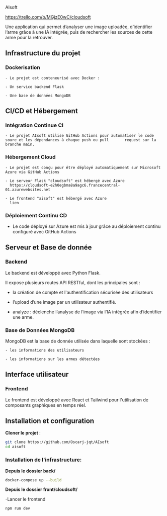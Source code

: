 AIsoft

https://trello.com/b/MGjzE0wC/cloudsoft

Une application qui permet d’analyser une image uploadée, d’identifier l’arme grâce à une IA intégrée, puis de rechercher les sources de cette arme pour la retrouver.

## Infrastructure du projet

  ### Dockerisation

    - Le projet est conteneurisé avec Docker :

    - Un service backend Flask

    - Une base de données MongoDB


## CI/CD et Hébergement

  ### Intégration Continue CI
  
    - Le projet AIsoft utilise GitHub Actions pour automatiser le code soure et les dépendances à chaque push ou pull       request sur la branche main.

  ### Hébergement Cloud 

    - Le projet est conçu pour être déployé automatiquement sur Microsoft Azure via GitHub Actions

    - Le serveur Flask "cloudsoft" est hébergé avec Azure
      https://cloudsoft-e2h0egbma8a9agc6.francecentral-01.azurewebsites.net

    - Le frontend "aisoft" est hébergé avec Azure
      lien

  ### Déploiement Continu CD
  
  - Le code déployé sur Azure est mis à jour grâce au déploiement continu configuré avec GitHub Actions


## Serveur et Base de donnée

  ### Backend

Le backend est développé avec Python Flask.

Il expose plusieurs routes API RESTful, dont les principales sont :

 - la création de compte et l'authentification sécurisée des utilisateurs

 - l’upload d’une image par un utilisateur authentifié.

 - analyze : déclenche l’analyse de l’image via l’IA intégrée afin d’identifier une arme.



  ### Base de Données MongoDB

  MongoDB est la base de donnée utilisée dans laquelle sont stockées :

    - les informations des utilisateurs

    - les informations sur les armes détectées


## Interface utilisateur

  ### Frontend

  Le frontend est développé avec React et Tailwind pour l'utilisation de composants graphiques en temps réel.


## Installation et configuration

 **Cloner le projet** :
```bash
git clone https://github.com/Oscarj-jqt/AIsoft
cd aisoft
```

### Installation de l'infrastructure:

 **Depuis le dossier back/**
  ```bash
  docker-compose up --build
  ```

  **Depuis le dossier front/cloudsoft/**
  
  -Lancer le frontend
  ```bash
  npm run dev
  ```
  

    
